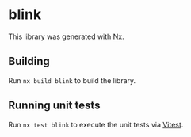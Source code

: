 # blink

This library was generated with [Nx](https://nx.dev).

## Building

Run `nx build blink` to build the library.

## Running unit tests

Run `nx test blink` to execute the unit tests via [Vitest](https://vitest.dev/).
